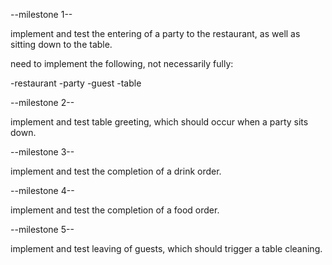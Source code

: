 --milestone 1--

implement and test the entering of a party to the restaurant, as well as sitting down to the table.

need to implement the following, not necessarily fully:

-restaurant
-party
-guest
-table

--milestone 2--

implement and test table greeting, which should occur when a party sits down.

--milestone 3--

implement and test the completion of a drink order.

--milestone 4--

implement and test the completion of a food order.

--milestone 5--

implement and test leaving of guests, which should trigger a table cleaning.
